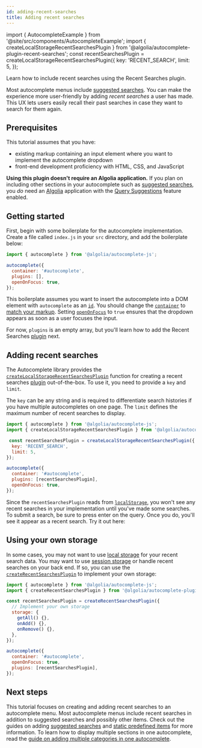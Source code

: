 ```yaml
---
id: adding-recent-searches
title: Adding recent searches
---
```

import { AutocompleteExample } from '@site/src/components/AutocompleteExample';
import { createLocalStorageRecentSearchesPlugin } from '@algolia/autocomplete-plugin-recent-searches';
const recentSearchesPlugin = createLocalStorageRecentSearchesPlugin({
  key: 'RECENT_SEARCH',
  limit: 5,
});

Learn how to include recent searches using the Recent Searches plugin.

Most autocomplete menus include [suggested searches](adding-suggested-searches). You can make the experience more user-friendly by adding *recent searches* a user has made. This UX lets users easily recall their past searches in case they want to search for them again.

## Prerequisites

This tutorial assumes that you have:
- existing markup containing an input element where you want to implement the autocomplete dropdown
- front-end development proficiency with HTML, CSS, and JavaScript

**Using this plugin doesn't require an Algolia application.** If you plan on including other sections in your autocomplete such as [suggested searches](adding-suggested-searches), you _do_ need an [Algolia](https://www.algolia.com/) application with the [Query Suggestions](https://www.algolia.com/doc/guides/building-search-ui/ui-and-ux-patterns/query-suggestions/js/) feature enabled.

## Getting started

First, begin with some boilerplate for the autocomplete implementation. Create a file called `index.js` in your `src` directory, and add the boilerplate below:

```js title="index.js"
import { autocomplete } from '@algolia/autocomplete-js';

autocomplete({
  container: '#autocomplete',
  plugins: [],
  openOnFocus: true,
});
```

This boilerplate assumes you want to insert the autocomplete into a DOM element with `autocomplete` as an [`id`](https://developer.mozilla.org/en-US/docs/Web/HTML/Global_attributes/id). You should change the [`container`](autocomplete-js/#container) to [match your markup](basic-options). Setting [`openOnFocus`](autocomplete-js/#openonfocus) to `true` ensures that the dropdown appears as soon as a user focuses the input.

For now, `plugins` is an empty array, but you'll learn how to add the Recent Searches [plugin](plugins) next.

## Adding recent searches

The  Autocomplete library provides the [`createLocalStorageRecentSearchesPlugin`](createlocalstoragerecentsearchesplugin) function for creating a recent searches [plugin](plugins) out-of-the-box. To use it, you need to provide a `key` and `limit`.

The `key` can be any string and is required to differentiate search histories if you have multiple autocompletes on one page. The `limit` defines the maximum number of recent searches to display.

```js title="index.js"
import { autocomplete } from '@algolia/autocomplete-js';
import { createLocalStorageRecentSearchesPlugin } from '@algolia/autocomplete-plugin-recent-searches';

 const recentSearchesPlugin = createLocalStorageRecentSearchesPlugin({
  key: 'RECENT_SEARCH',
  limit: 5,
});

autocomplete({
  container: '#autocomplete',
  plugins: [recentSearchesPlugin],
  openOnFocus: true,
});
```

Since the `recentSearchesPlugin` reads from [`localStorage`](https://developer.mozilla.org/en-US/docs/Web/API/Window/localStorage), you won't see any recent searches in your implementation until you've made some searches. To submit a search, be sure to press enter on the query. Once you do, you'll see it appear as a recent search. Try it out here:

<AutocompleteExample
  plugins={[recentSearchesPlugin]}
  openOnFocus={true}
/>

## Using your own storage

In some cases, you may not want to use [local storage](https://developer.mozilla.org/en-US/docs/Web/API/Window/localStorage) for your recent search data. You may want to use [session storage](https://developer.mozilla.org/en-US/docs/Web/API/Window/sessionStorage) or handle recent searches on your back end. If so, you can use the [`createRecentSearchesPlugin`](createRecentSearchesPlugin) to implement your own storage:

```js title="index.js"
import { autocomplete } from '@algolia/autocomplete-js';
import { createRecentSearchesPlugin } from '@algolia/autocomplete-plugin-recent-searches';

const recentSearchesPlugin = createRecentSearchesPlugin({
  // Implement your own storage
  storage: {
    getAll() {},
    onAdd() {},
    onRemove() {},
  },
});

autocomplete({
  container: '#autocomplete',
  openOnFocus: true,
  plugins: [recentSearchesPlugin],
});
```

## Next steps

This tutorial focuses on creating and adding recent searches to an autocomplete menu. Most autocomplete menus include recent searches in addition to suggested searches and possibly other items. Check out the guides on adding [suggested searches](adding-suggested-searches) and [static predefined items](sources#using-static-sources) for more information. To learn how to display multiple sections in one autocomplete, read the [guide on adding multiple categories in one autocomplete](including-multiple-result-types).
